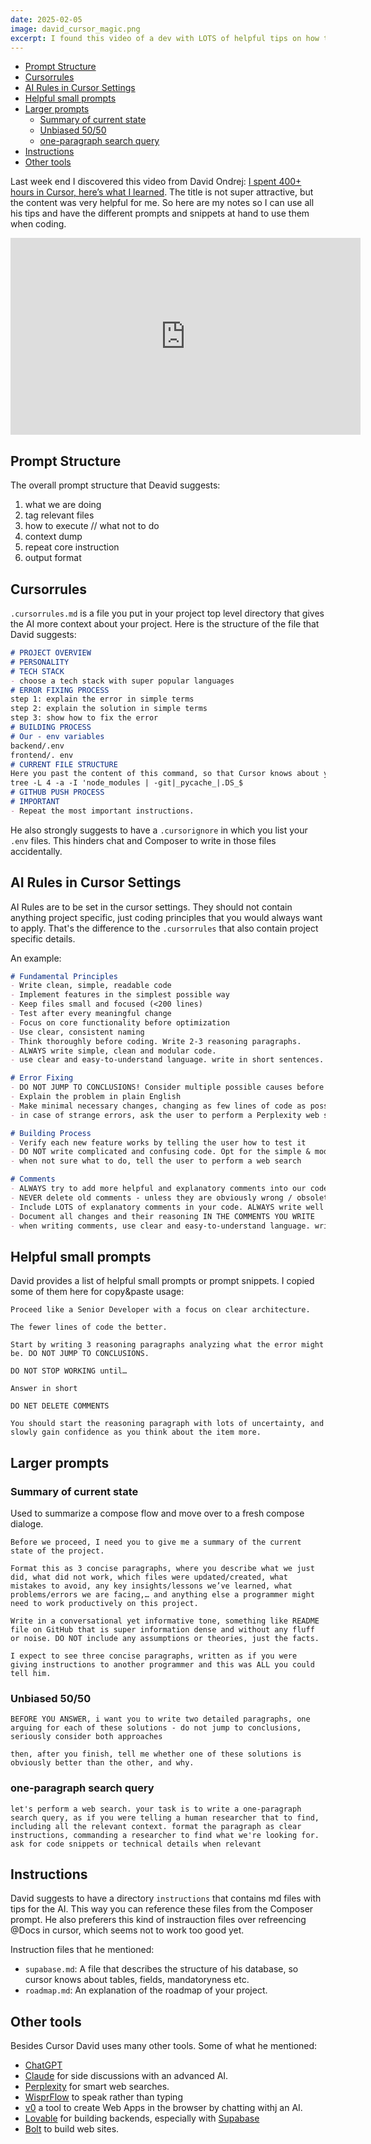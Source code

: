 ```yaml
---
date: 2025-02-05
image: david_cursor_magic.png
excerpt: I found this video of a dev with LOTS of helpful tips on how to use Cursor - here are my take aways.
---
```


- [Prompt Structure](#prompt-structure)
- [Cursorrules](#cursorrules)
- [AI Rules in Cursor Settings](#ai-rules-in-cursor-settings)
- [Helpful small prompts](#helpful-small-prompts)
- [Larger prompts](#larger-prompts)
  - [Summary of current state](#summary-of-current-state)
  - [Unbiased 50/50](#unbiased-5050)
  - [one-paragraph search query](#one-paragraph-search-query)
- [Instructions](#instructions)
- [Other tools](#other-tools)

Last week end I discovered this video from David Ondrej: [I spent 400+ hours in Cursor, here’s what I learned](https://youtu.be/gYLNxUxVomY?si=1Q2x2UWgqy1RHvLt). The title is not super attractive, but the content was very helpful for me. So here are my notes so I can use all his tips and have the different prompts and snippets at hand to use them when coding.

<iframe width="560" height="315" src="https://www.youtube.com/embed/gYLNxUxVomY?si=xQAMyMvQCsSwWztk" title="YouTube video player" frameborder="0" allow="accelerometer; autoplay; clipboard-write; encrypted-media; gyroscope; picture-in-picture; web-share" referrerpolicy="strict-origin-when-cross-origin" allowfullscreen></iframe>

## Prompt Structure

The overall prompt structure that Deavid suggests:

1.    what we are doing
2.    tag relevant files
3.    how to execute // what not to do
4.    context dump
5.    repeat core instruction
6.    output format
   
## Cursorrules

`.cursorrules.md` is a file you put in your project top level directory that gives the AI more context about your project. Here is the structure of the file that David suggests:
```markdown
# PROJECT OVERVIEW
# PERSONALITY
# TECH STACK
- choose a tech stack with super popular languages
# ERROR FIXING PROCESS
step 1: explain the error in simple terms
step 2: explain the solution in simple terms 
step 3: show how to fix the error
# BUILDING PROCESS
# Our - env variables
backend/.env 
frontend/. env
# CURRENT FILE STRUCTURE
Here you past the content of this command, so that Cursor knows about your project structure:
tree -L 4 -a -I 'node_modules | -git|_pycache_|.DS_$
# GITHUB PUSH PROCESS
# IMPORTANT
- Repeat the most important instructions.
```

He also strongly suggests to have a `.cursorignore` in which you list your `.env` files. This hinders chat and Composer to write in those files accidentally. 

## AI Rules in Cursor Settings

AI Rules are to be set in the cursor settings. They should not contain anything project specific, just coding principles that you would always want to apply. That's the difference to the `.cursorrules` that also contain project specific details.

An example:

```markdown
# Fundamental Principles
- Write clean, simple, readable code
- Implement features in the simplest possible way
- Keep files small and focused (<200 lines)
- Test after every meaningful change
- Focus on core functionality before optimization
- Use clear, consistent naming
- Think thoroughly before coding. Write 2-3 reasoning paragraphs.
- ALWAYS write simple, clean and modular code.
- use clear and easy-to-understand language. write in short sentences.

# Error Fixing
- DO NOT JUMP TO CONCLUSIONS! Consider multiple possible causes before deciding.
- Explain the problem in plain English
- Make minimal necessary changes, changing as few lines of code as possible
- in case of strange errors, ask the user to perform a Perplexity web search in order to get the latest up-to-date information

# Building Process
- ﻿﻿Verify each new feature works by telling the user how to test it
- ﻿﻿DO NOT write complicated and confusing code. Opt for the simple & modular approach.
- ﻿﻿when not sure what to do, tell the user to perform a web search

# Comments
- ALWAYS try to add more helpful and explanatory comments into our code.
- NEVER delete old comments - unless they are obviously wrong / obsolete. 
- Include LOTS of explanatory comments in your code. ALWAYS write well documented code.
- Document all changes and their reasoning IN THE COMMENTS YOU WRITE
- when writing comments, use clear and easy-to-understand language. write short sentences.
```

## Helpful small prompts

David provides a list of helpful small prompts or prompt snippets. I copied some of them here for copy&paste usage:

```
Proceed like a Senior Developer with a focus on clear architecture.

The fewer lines of code the better.

Start by writing 3 reasoning paragraphs analyzing what the error might be. DO NOT JUMP TO CONCLUSIONS. 

DO NOT STOP WORKING until…

Answer in short

DO NET DELETE COMMENTS

You should start the reasoning paragraph with lots of uncertainty, and slowly gain confidence as you think about the item more.
```

## Larger prompts

### Summary of current state

Used to summarize a compose flow and move over to a fresh compose dialoge.

```
Before we proceed, I need you to give me a summary of the current state of the project.

Format this as 3 concise paragraphs, where you describe what we just did, what did not work, which files were updated/created, what mistakes to avoid, any key insights/lessons we’ve learned, what problems/errors we are facing,… and anything else a programmer might need to work productively on this project.

Write in a conversational yet informative tone, something like README file on GitHub that is super information dense and without any fluff or noise. DO NOT include any assumptions or theories, just the facts.

I expect to see three concise paragraphs, written as if you were giving instructions to another programmer and this was ALL you could tell him.
```

### Unbiased 50/50
```
BEFORE YOU ANSWER, i want you to write two detailed paragraphs, one arguing for each of these solutions - do not jump to conclusions, seriously consider both approaches

then, after you finish, tell me whether one of these solutions is obviously better than the other, and why.
```

### one-paragraph search query
```
let's perform a web search. your task is to write a one-paragraph search query, as if you were telling a human researcher that to find, including all the relevant context. format the paragraph as clear instructions, commanding a researcher to find what we're looking for. ask for code snippets or technical details when relevant 
```

## Instructions

David suggests to have a directory `instructions` that contains md files with tips for the AI. This way you can reference these files from the Composer prompt. He also preferers this kind of instrauction files over refreencing @Docs in cursor, which seems not to work too good yet.

Instruction files that he mentioned:

* `supabase.md`: A file that describes the structure of his database, so cursor knows about tables, fields, mandatoryness etc.
* `roadmap.md`: An explanation of the roadmap of your project.

## Other tools

Besides Cursor David uses many other tools. Some of what he mentioned:

* [ChatGPT](https://chatgpt.com) 
* [Claude](https://claude.ai) for side discussions with an advanced AI.
* [Perplexity](https://www.perplexity.ai) for smart web searches.
* [WisprFlow](https://wisprflow.ai) to speak rather than typing
* [v0](https://v0.dev) a tool to create Web Apps in the browser by chatting withj an AI.
* [Lovable](https://lovable.dev) for building backends, especially with [Supabase](https://supabase.com)
* [Bolt](https://bolt.new) to build web sites.